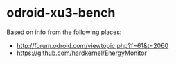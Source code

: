 # odroid-xu3-bench

Based on info from the following places:
* http://forum.odroid.com/viewtopic.php?f=61&t=2060
* https://github.com/hardkernel/EnergyMonitor
